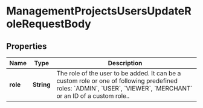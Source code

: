 

# ManagementProjectsUsersUpdateRoleRequestBody


## Properties

| Name | Type | Description |
|------------ | ------------- | ------------- |
|**role** | **String** | The role of the user to be added. It can be a custom role or one of following predefined roles: &#x60;ADMIN&#x60;, &#x60;USER&#x60;, &#x60;VIEWER&#x60;, &#x60;MERCHANT&#x60; or an ID of a custom role.. |



